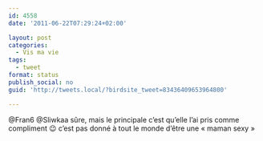 ```yaml
---
id: 4558
date: '2011-06-22T07:29:24+02:00'

layout: post
categories:
  - Vis ma vie
tags:
  - tweet
format: status
publish_social: no
guid: 'http://tweets.local/?birdsite_tweet=83436409653964800'

---
```


@Fran6 @Sliwkaa sûre, mais le principale c’est qu’elle l’ai pris comme compliment 😉 c’est pas donné à tout le monde d’être une « maman sexy »